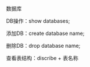 数据库

DB操作：show databases;

添加DB：create database name;

删除DB：drop database name;



查看表结构：discribe + 表名称

